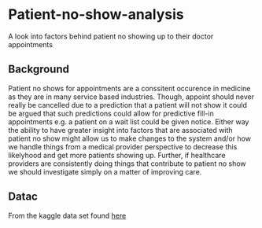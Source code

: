 # Patient-no-show-analysis
A look into factors behind patient no showing up to their doctor appointments


## Background

Patient no shows for appointments are a conssitent occurence in medicine as they are in many service based industries. Though, appoint should never
really be cancelled due to a prediction that a patient will not show it could be argued that such predictions could allow for predictive fill-in appointments
e.g. a patient on a wait list could be given notice. Either way the ability to have greater insight into factors that are associated with patient no show
might allow us to make changes to the system and/or how we handle things from a medical provider perspective to decrease this likelyhood and get more patients showing up.
Further, if healthcare providers are consistently doing things that contribute to patient no show we should investigate simply on a matter of improving care.

## Datac

From the kaggle data set found <a href="https://www.kaggle.com/joniarroba/noshowappointments">here</a>
